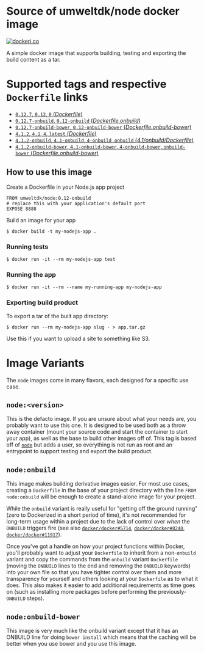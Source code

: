 # Source of umweltdk/node docker image

[![dockeri.co](http://dockeri.co/image/umweltdk/node)](https://registry.hub.docker.com/umweltdk/node/)

A simple docker image that supports building, testing and exporting the build content as a tar.

# Supported tags and respective `Dockerfile` links

- [`0.12.7`, `0.12`, `0` (*Dockerfile*)](https://github.com/umweltdk/docker-node/blob/master/Dockerfile)
- [`0.12.7-onbuild`, `0.12-onbuild` (*Dockerfile.onbuild*)](https://github.com/umweltdk/docker-node/blob/master/Dockerfile.onbuild)
- [`0.12.7-onbuild-bower`, `0.12-onbuild-bower` (*Dockerfile.onbuild-bower*)](https://github.com/umweltdk/docker-node/blob/master/Dockerfile.onbuild-bower)
- [`4.1.2`, `4.1`, `4`, `latest` (*Dockerfile*)](https://github.com/umweltdk/docker-node/blob/master/Dockerfile)
- [`4.1.2-onbuild`, `4.1-onbuild`, `4-onbuild`, `onbuild` (*4.1/onbuild/Dockerfile*)](https://github.com/umweltdk/docker-node/blob/master/Dockerfile.onbuild)
- [`4.1.2-onbuild-bower`, `4.1-onbuild-bower`, `4-onbuild-bower`, `onbuild-bower` (*Dockerfile.onbuild-bower*)](https://github.com/umweltdk/docker-node/blob/master/Dockerfile.onbuild-bower)

## How to use this image

Create a Dockerfile in your Node.js app project

```
FROM umweltdk/node:0.12-onbuild
# replace this with your application's default port
EXPOSE 8888
````

Build an image for your app

```
$ docker build -t my-nodejs-app .
```

### Running tests

```
$ docker run -it --rm my-nodejs-app test
```

### Running the app

```
$ docker run -it --rm --name my-running-app my-nodejs-app
```

### Exporting build product

To export a tar of the built app directory:

```
$ docker run --rm my-nodejs-app slug - > app.tar.gz
```

 Use this if you want to upload a site to something like S3.

# Image Variants

The `node` images come in many flavors, each designed for a specific use case.

## `node:<version>`

This is the defacto image. If you are unsure about what your needs are, you probably want to use this one. It is designed to be used both as a throw away container (mount your source code and start the container to start your app), as well as the base to build other images off of. This tag is based off of [`node`](https://registry.hub.docker.com/_/node/) but adds a user, so everything is not run as root and an entrypoint to support testing and export the build product.

## `node:onbuild`

This image makes building derivative images easier. For most use cases, creating a `Dockerfile` in the base of your project directory with the line `FROM node:onbuild` will be enough to create a stand-alone image for your project.

While the `onbuild` variant is really useful for "getting off the ground running" (zero to Dockerized in a short period of time), it's not recommended for long-term usage within a project due to the lack of control over *when* the `ONBUILD` triggers fire (see also [`docker/docker#5714`](https://github.com/docker/docker/issues/5714), [`docker/docker#8240`](https://github.com/docker/docker/issues/8240), [`docker/docker#11917`](https://github.com/docker/docker/issues/11917)).

Once you've got a handle on how your project functions within Docker, you'll probably want to adjust your `Dockerfile` to inherit from a non-`onbuild` variant and copy the commands from the `onbuild` variant `Dockerfile` (moving the `ONBUILD` lines to the end and removing the `ONBUILD` keywords) into your own file so that you have tighter control over them and more transparency for yourself and others looking at your `Dockerfile` as to what it does. This also makes it easier to add additional requirements as time goes on (such as installing more packages before performing the previously-`ONBUILD` steps).

## `node:onbuild-bower`

This image is very much like the onbuild variant except that it has an ONBUILD line for doing ```bower install``` which means that the caching will be better when you use bower and you use this image.

